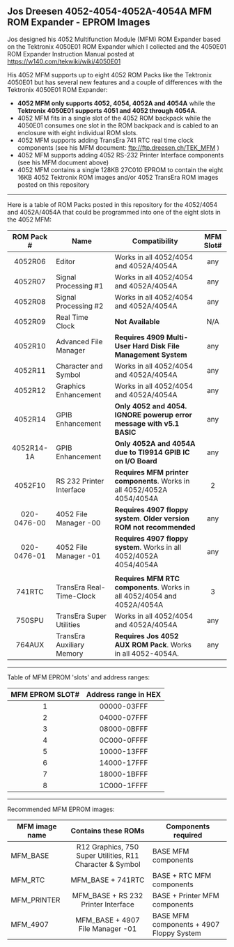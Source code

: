 Jos Dreesen 4052-4054-4052A-4054A MFM ROM Expander - EPROM Images
------
Jos designed his 4052 Multifunction Module (MFM) ROM Expander based on the Tektronix 4050E01 ROM Expander which I collected and the 4050E01 ROM Expander Instruction Manual posted at https://w140.com/tekwiki/wiki/4050E01

His 4052 MFM supports up to eight 4052 ROM Packs like the Tektronix 4050E01 but has several new features and a couple of differences with the Tektronix 4050E01 ROM Expander:
* __4052 MFM only supports 4052, 4054, 4052A and 4054A__ while the __Tektronix 4050E01 supports 4051 and 4052 through 4054A__.
* 4052 MFM fits in a single slot of the 4052 ROM backpack while the 4050E01 consumes one slot in the ROM backpack and is cabled to an enclosure with eight individual ROM slots.
* 4052 MFM supports adding TransEra 741 RTC real time clock components (see his MFM document: ftp://ftp.dreesen.ch/TEK_MFM )
* 4052 MFM supports adding 4052 RS-232 Printer Interface components (see his MFM document above)
* 4052 MFM contains a single 128KB 27C010 EPROM to contain the eight 16KB 4052 Tektronix ROM images and/or 4052 TransEra ROM images posted on this repository

-------
Here is a table of ROM Packs posted in this repository for the 4052/4054 and 4052A/4054A that could be programmed into one of the eight slots in the 4052 MFM:

| ROM Pack # | Name   | Compatibility | MFM Slot# |
|:----------:|----------|----------|:-------------:|
| 4052R06    | Editor   | Works in all 4052/4054 and 4052A/4054A | any   |
| 4052R07    | Signal Processing #1 | Works in all 4052/4054 and 4052A/4054A | any   |
| 4052R08    | Signal Processing #2 | Works in all 4052/4054 and 4052A/4054A | any   |
| 4052R09    | Real Time Clock      | __Not Available__ | N/A   |
| 4052R10    | Advanced File Manager | __Requires 4909 Multi-User Hard Disk File Management System__ | any   |
| 4052R11    | Character and Symbol  | Works in all 4052/4054 and 4052A/4054A | any  |
| 4052R12    | Graphics Enhancement  | Works in all 4052/4054 and 4052A/4054A | any  |
| 4052R14    | GPIB Enhancement      | __Only 4052 and 4054. IGNORE powerup error message with v5.1 BASIC__ | any   |
| 4052R14-1A | GPIB Enhancement      | __Only 4052A and 4054A due to TI9914 GPIB IC on I/O Board__ | any   |
| 4052F10    | RS 232 Printer Interface | __Requires MFM printer components__. Works in all 4052/4052A 4054/4054A | 2  |
| 020-0476-00 | 4052 File Manager -00     | __Requires 4907 floppy system__.  __Older version ROM not recommended__ | any   |
| 020-0476-01 | 4052 File Manager -01     | __Requires 4907 floppy system__.  Works in all 4052/4052A 4054/4054A    | any   |
|  |  |  |  |
| 741RTC | TransEra Real-Time-Clock | __Requires MFM RTC components__.  Works in all 4052/4054 and 4052A/4054A | 3   |
| 750SPU | TransEra Super Utilities | Works in all 4052/4054 and 4052A/4054A | any   |
| 764AUX | TransEra Auxiliary Memory | __Requires Jos 4052 AUX ROM Pack__.  Works in all 4052-4054A. | any   |

-------
Table of MFM EPROM 'slots' and address ranges:

| MFM EPROM SLOT# | Address range in HEX |
|:----------:|:-------------:|
|     1      | 00000-03FFF   |
|     2      | 04000-07FFF   |
|     3      | 08000-0BFFF   |
|     4      | 0C000-0FFFF   |
|     5      | 10000-13FFF   |
|     6      | 14000-17FFF   |
|     7      | 18000-1BFFF   |
|     8      | 1C000-1FFFF   |

----------
Recommended MFM EPROM images:

| MFM image name | Contains these ROMs | Components required |
|----------|:-------------:|------|
| MFM_BASE | R12 Graphics, 750 Super Utilities, R11 Character & Symbol | BASE MFM components |
| MFM_RTC  | MFM_BASE + 741RTC   | BASE + RTC MFM components |
| MFM_PRINTER | MFM_BASE + RS 232 Printer Interface | BASE + Printer MFM components |
| MFM_4907 | MFM_BASE + 4907 File Manager -01 | BASE MFM components + 4907 Floppy System |
